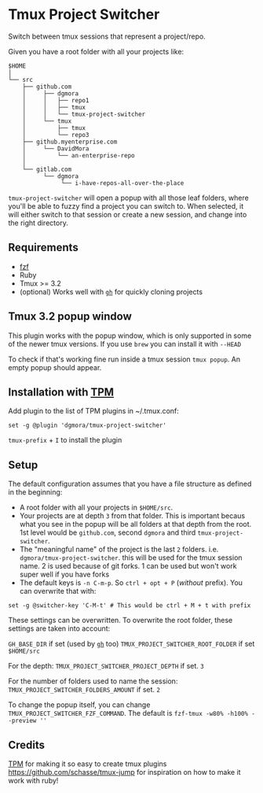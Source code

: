 # Tmux Project Switcher

Switch between tmux sessions that represent a project/repo.

Given you have a root folder with all your projects like:

```
$HOME
│
└── src
    ├── github.com
    │     ├── dgmora
    │     │   ├── repo1
    │     │   ├── tmux
    │     │   └── tmux-project-switcher
    │     └── tmux
    │         ├── tmux
    │         └── repo3
    ├── github.myenterprise.com
    │     └── DavidMora
    │         └── an-enterprise-repo
    │
    └── gitlab.com
          └── dgmora
               └── i-have-repos-all-over-the-place
```

`tmux-project-switcher` will open a popup with all those leaf folders, where
you'll be able to fuzzy find a project you can switch to. When selected, it will
either switch to that session or create a new session, and change into the right directory.

## Requirements

- [fzf](https://github.com/junegunn/fzf)
- Ruby
- Tmux >= 3.2 
- (optional) Works well with [`gh`](https://github.com/jdxcode/gh) for quickly cloning projects
  
## Tmux 3.2 popup window

This plugin works with the popup window, which is only supported in some of the
newer tmux versions. If you use `brew` you can install it with `--HEAD`

To check if that's working fine run inside a tmux session `tmux popup`. An empty popup should appear.

## Installation with [TPM](https://github.com/tmux-plugins/tpm)

Add plugin to the list of TPM plugins in ~/.tmux.conf:

```
set -g @plugin 'dgmora/tmux-project-switcher'
```

`tmux-prefix` + `I` to install the plugin

## Setup

The default configuration assumes that you have a file structure as defined in the beginning:
- A root folder with all your projects in `$HOME/src`.
- Your projects are at depth `3` from that folder. This is important becaus what you see
in the popup will be all folders at that depth from the root. 1st level would be `github.com`,
second `dgmora` and third `tmux-project-switcher`.
- The "meaningful name" of the project is the last `2` folders. i.e. `dgmora/tmux-project-switcher`.
this will be used for the tmux session name. 2 is used because of git forks. 1 can be used but
won't work super well if you have forks
- The default keys is `-n C-m-p`. So `ctrl + opt + P` (_without_ prefix). You can overwrite that with:
```
set -g @switcher-key 'C-M-t' # This would be ctrl + M + t with prefix

```

These settings can be overwritten. To overwrite the root folder, these settings are taken into account:

`GH_BASE_DIR` if set (used by [`gh`](https://github.com/jdxcode/gh) too)
`TMUX_PROJECT_SWITCHER_ROOT_FOLDER` if set
`$HOME/src`

For the depth:
`TMUX_PROJECT_SWITCHER_PROJECT_DEPTH` if set.
`3`

For the number of folders used to name the session:
`TMUX_PROJECT_SWITCHER_FOLDERS_AMOUNT` if set.
`2`

To change the popup itself, you can change `TMUX_PROJECT_SWITCHER_FZF_COMMAND`.
The default is `fzf-tmux -w80% -h100% --preview ''`

## Credits

[TPM](https://github.com/tmux-plugins/tpm) for making it so easy to create tmux plugins
https://github.com/schasse/tmux-jump for inspiration on how to make it work with ruby!
